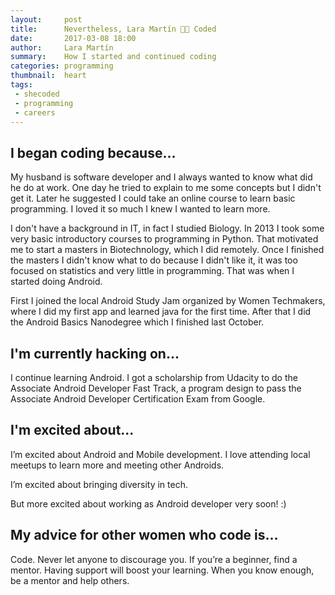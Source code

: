 ```yaml
---
layout:     post
title:      Nevertheless, Lara Martín 👩‍💻 Coded
date:       2017-03-08 18:00
author:     Lara Martín
summary:    How I started and continued coding
categories: programming
thumbnail:  heart
tags:
 - shecoded
 - programming
 - careers
---
```



## I began coding because...

My husband is software developer and I always wanted to know what did he do at work. One day he tried to explain to me some concepts but I didn't get it. Later he suggested I could take an online course to learn basic programming. I loved it so much I knew I wanted to learn more.

I don't have a background in IT, in fact I studied Biology. In 2013 I took some very basic introductory courses to programming in Python. That motivated me to start a masters in Biotechnology, which I did remotely. Once I finished the masters I didn't know what to do because I didn't like it, it was too focused on statistics and very little in programming. That was when I started doing Android.

First I joined the local Android Study Jam organized by Women Techmakers, where I did my first app and learned java for the first time. After that I did the Android Basics Nanodegree which I finished last October.

## I'm currently hacking on...

I continue learning Android. I got a scholarship from Udacity to do the Associate Android Developer Fast Track, a program design to pass the Associate Android Developer Certification Exam from Google.

## I'm excited about...

I’m excited about Android and Mobile development. I love attending local meetups to learn more and meeting other Androids.

I’m excited about bringing diversity in tech.

But more excited about working as Android developer very soon! :)

## My advice for other women who code is...

Code. Never let anyone to discourage you. If you’re a beginner, find a mentor. Having support will boost your learning. When you know enough, be a mentor and help others.
